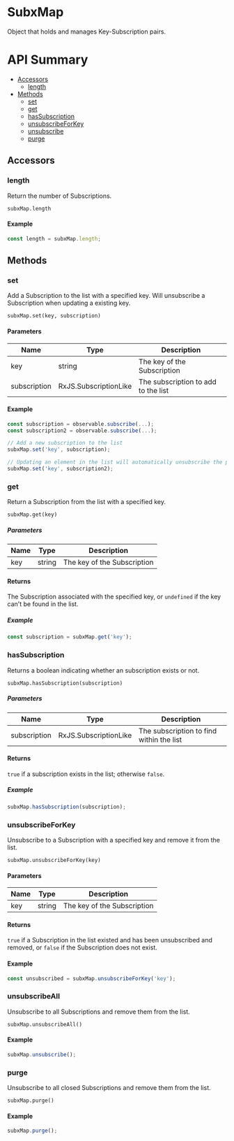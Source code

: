 # SubxMap

Object that holds and manages Key-Subscription pairs.

# API Summary

- [Accessors](#accessors)
    - [length](#length)
- [Methods](#methods)
    - [set](#set)
    - [get](#get)
    - [hasSubscription](#hasSubscription)
    - [unsubscribeForKey](#unsubscribeForKey)
    - [unsubscribe](#unsubscribeAll)
    - [purge](#purge)

## Accessors

### length

Return the number of Subscriptions.

`subxMap.length`

#### Example

```ts
const length = subxMap.length;
```

## Methods

### set

Add a Subscription to the list with a specified key.
Will unsubscribe a Subscription when updating a existing key.

`subxMap.set(key, subscription)`

#### Parameters

| Name    | Type      | Description  |
|---------|-----------|--------------|
| key	  | string	  | The key of the Subscription
| subscription	  | RxJS.SubscriptionLike	  | The subscription to add to the list

#### Example

```ts
const subscription = observable.subscribe(...);
const subscription2 = observable.subscribe(...);

// Add a new subscription to the list
subxMap.set('key', subscription);

// Updating an element in the list will automatically unsubscribe the previous subscription
subxMap.set('key', subscription2);
```

### get

Return a Subscription from the list with a specified key.

`subxMap.get(key)`

##### Parameters

| Name    | Type      | Description  |
|---------|-----------|--------------|
| key	  | string	  | The key of the Subscription

#### Returns

The Subscription associated with the specified key, or `undefined` if the key can't be found in the list.

##### Example

```ts
const subscription = subxMap.get('key');
```

### hasSubscription

Returns a boolean indicating whether an subscription exists or not.

`subxMap.hasSubscription(subscription)`

##### Parameters

| Name    | Type      | Description  |
|---------|-----------|--------------|
| subscription	  | RxJS.SubscriptionLike	  | The subscription to find within the list

#### Returns

`true` if a subscription exists in the list; otherwise `false`.

##### Example

```ts
subxMap.hasSubscription(subscription);
```

### unsubscribeForKey

Unsubscribe to a Subscription with a specified key and remove it from the list.

`subxMap.unsubscribeForKey(key)`

#### Parameters

| Name    | Type      | Description  |
|---------|-----------|--------------|
| key	  | string	  | The key of the Subscription

#### Returns

`true` if a Subscription in the list existed and has been unsubscribed and removed, or `false` if the Subscription does not exist.

#### Example

```ts
const unsubscribed = subxMap.unsubscribeForKey('key');
```

### unsubscribeAll

Unsubscribe to all Subscriptions and remove them from the list.

`subxMap.unsubscribeAll()`

#### Example

```ts
subxMap.unsubscribe();
```

### purge

Unsubscribe to all closed Subscriptions and remove them from the list.

`subxMap.purge()`

#### Example

```ts
subxMap.purge();
```
